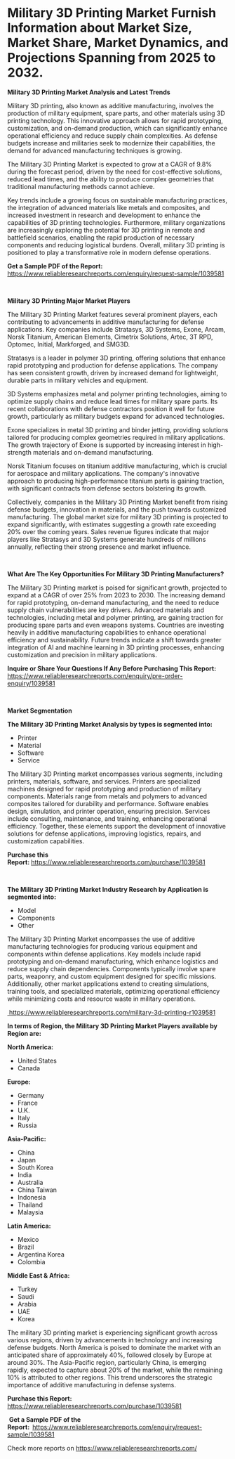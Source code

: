 <p><h1>Military 3D Printing Market Furnish Information about Market Size, Market Share, Market Dynamics, and Projections Spanning from 2025 to 2032.</h1></p><p><strong>Military 3D Printing Market Analysis and Latest Trends</strong></p>
<p><p>Military 3D printing, also known as additive manufacturing, involves the production of military equipment, spare parts, and other materials using 3D printing technology. This innovative approach allows for rapid prototyping, customization, and on-demand production, which can significantly enhance operational efficiency and reduce supply chain complexities. As defense budgets increase and militaries seek to modernize their capabilities, the demand for advanced manufacturing techniques is growing.</p><p>The Military 3D Printing Market is expected to grow at a CAGR of 9.8% during the forecast period, driven by the need for cost-effective solutions, reduced lead times, and the ability to produce complex geometries that traditional manufacturing methods cannot achieve. </p><p>Key trends include a growing focus on sustainable manufacturing practices, the integration of advanced materials like metals and composites, and increased investment in research and development to enhance the capabilities of 3D printing technologies. Furthermore, military organizations are increasingly exploring the potential for 3D printing in remote and battlefield scenarios, enabling the rapid production of necessary components and reducing logistical burdens. Overall, military 3D printing is positioned to play a transformative role in modern defense operations.</p></p>
<p><strong>Get a Sample PDF of the Report:&nbsp;</strong> <a href="https://www.reliableresearchreports.com/enquiry/request-sample/1039581?utm_campaign=2526&utm_medium=2&utm_source=Github&utm_content=ia&utm_term=23022025&utm_id=military-3d-printing">https://www.reliableresearchreports.com/enquiry/request-sample/1039581</a></p>
<p>&nbsp;</p>
<p><strong>Military 3D Printing Major Market Players</strong></p>
<p><p>The Military 3D Printing Market features several prominent players, each contributing to advancements in additive manufacturing for defense applications. Key companies include Stratasys, 3D Systems, Exone, Arcam, Norsk Titanium, American Elements, Cimetrix Solutions, Artec, 3T RPD, Optomec, Initial, Markforged, and SMG3D.</p><p>Stratasys is a leader in polymer 3D printing, offering solutions that enhance rapid prototyping and production for defense applications. The company has seen consistent growth, driven by increased demand for lightweight, durable parts in military vehicles and equipment.</p><p>3D Systems emphasizes metal and polymer printing technologies, aiming to optimize supply chains and reduce lead times for military spare parts. Its recent collaborations with defense contractors position it well for future growth, particularly as military budgets expand for advanced technologies.</p><p>Exone specializes in metal 3D printing and binder jetting, providing solutions tailored for producing complex geometries required in military applications. The growth trajectory of Exone is supported by increasing interest in high-strength materials and on-demand manufacturing.</p><p>Norsk Titanium focuses on titanium additive manufacturing, which is crucial for aerospace and military applications. The company's innovative approach to producing high-performance titanium parts is gaining traction, with significant contracts from defense sectors bolstering its growth.</p><p>Collectively, companies in the Military 3D Printing Market benefit from rising defense budgets, innovation in materials, and the push towards customized manufacturing. The global market size for military 3D printing is projected to expand significantly, with estimates suggesting a growth rate exceeding 20% over the coming years. Sales revenue figures indicate that major players like Stratasys and 3D Systems generate hundreds of millions annually, reflecting their strong presence and market influence.</p></p>
<p>&nbsp;</p>
<p><strong>What Are The Key Opportunities For Military 3D Printing Manufacturers?</strong></p>
<p><p>The Military 3D Printing market is poised for significant growth, projected to expand at a CAGR of over 25% from 2023 to 2030. The increasing demand for rapid prototyping, on-demand manufacturing, and the need to reduce supply chain vulnerabilities are key drivers. Advanced materials and technologies, including metal and polymer printing, are gaining traction for producing spare parts and even weapons systems. Countries are investing heavily in additive manufacturing capabilities to enhance operational efficiency and sustainability. Future trends indicate a shift towards greater integration of AI and machine learning in 3D printing processes, enhancing customization and precision in military applications.</p></p>
<p><strong>Inquire or Share Your Questions If Any Before Purchasing This Report:</strong> <a href="https://www.reliableresearchreports.com/enquiry/pre-order-enquiry/1039581?utm_campaign=2526&utm_medium=2&utm_source=Github&utm_content=ia&utm_term=23022025&utm_id=military-3d-printing">https://www.reliableresearchreports.com/enquiry/pre-order-enquiry/1039581</a></p>
<p>&nbsp;</p>
<p><strong>Market Segmentation</strong></p>
<p><strong>The Military 3D Printing Market Analysis by types is segmented into:</strong></p>
<p><ul><li>Printer</li><li>Material</li><li>Software</li><li>Service</li></ul></p>
<p><p>The Military 3D Printing market encompasses various segments, including printers, materials, software, and services. Printers are specialized machines designed for rapid prototyping and production of military components. Materials range from metals and polymers to advanced composites tailored for durability and performance. Software enables design, simulation, and printer operation, ensuring precision. Services include consulting, maintenance, and training, enhancing operational efficiency. Together, these elements support the development of innovative solutions for defense applications, improving logistics, repairs, and customization capabilities.</p></p>
<p><strong>Purchase this Report:&nbsp;</strong><a href="https://www.reliableresearchreports.com/purchase/1039581?utm_campaign=2526&utm_medium=2&utm_source=Github&utm_content=ia&utm_term=23022025&utm_id=military-3d-printing">https://www.reliableresearchreports.com/purchase/1039581</a></p>
<p>&nbsp;</p>
<p><strong>The Military 3D Printing Market Industry Research by Application is segmented into:</strong></p>
<p><ul><li>Model</li><li>Components</li><li>Other</li></ul></p>
<p><p>The Military 3D Printing Market encompasses the use of additive manufacturing technologies for producing various equipment and components within defense applications. Key models include rapid prototyping and on-demand manufacturing, which enhance logistics and reduce supply chain dependencies. Components typically involve spare parts, weaponry, and custom equipment designed for specific missions. Additionally, other market applications extend to creating simulations, training tools, and specialized materials, optimizing operational efficiency while minimizing costs and resource waste in military operations.</p></p>
<p><a href="https://www.reliableresearchreports.com/military-3d-printing-r1039581?utm_campaign=2526&utm_medium=2&utm_source=Github&utm_content=ia&utm_term=23022025&utm_id=military-3d-printing">&nbsp;https://www.reliableresearchreports.com/military-3d-printing-r1039581</a></p>
<p><strong>In terms of Region, the Military 3D Printing Market Players available by Region are:</strong></p>
<p>
    <p> <strong> North America: </strong>
        <ul>
            <li>United States</li>
            <li>Canada</li>
        </ul>
        </p> 
    <p> <strong> Europe: </strong>
        <ul>
            <li>Germany</li>
            <li>France</li>
            <li>U.K.</li>
            <li>Italy</li>
            <li>Russia</li>
        </ul>
        </p> 
    <p> <strong> Asia-Pacific: </strong>
        <ul>
            <li>China</li>
            <li>Japan</li>
            <li>South Korea</li>
            <li>India</li>
            <li>Australia</li>
            <li>China Taiwan</li>
            <li>Indonesia</li>
            <li>Thailand</li>
            <li>Malaysia</li>
        </ul>
        </p> 
    <p> <strong> Latin America: </strong>
        <ul>
            <li>Mexico</li>
            <li>Brazil</li>
            <li>Argentina Korea</li>
            <li>Colombia</li>
        </ul>
        </p> 
    <p> <strong> Middle East & Africa: </strong>
        <ul>
            <li>Turkey</li>
            <li>Saudi</li>
            <li>Arabia</li>
            <li>UAE</li>
            <li>Korea</li>
        </ul>
    </p>
    </p>
<p><p>The military 3D printing market is experiencing significant growth across various regions, driven by advancements in technology and increasing defense budgets. North America is poised to dominate the market with an anticipated share of approximately 40%, followed closely by Europe at around 30%. The Asia-Pacific region, particularly China, is emerging rapidly, expected to capture about 20% of the market, while the remaining 10% is attributed to other regions. This trend underscores the strategic importance of additive manufacturing in defense systems.</p></p>
<p><strong>Purchase this Report: </strong><a href="https://www.reliableresearchreports.com/purchase/1039581?utm_campaign=2526&utm_medium=2&utm_source=Github&utm_content=ia&utm_term=23022025&utm_id=military-3d-printing">https://www.reliableresearchreports.com/purchase/1039581</a></p>
<p>&nbsp;<strong>Get a Sample PDF of the Report:&nbsp;&nbsp;</strong><a href="https://www.reliableresearchreports.com/enquiry/request-sample/1039581?utm_campaign=2526&utm_medium=2&utm_source=Github&utm_content=ia&utm_term=23022025&utm_id=military-3d-printing">https://www.reliableresearchreports.com/enquiry/request-sample/1039581</a></p>
<p><strong></strong></p>
<p>Check more reports on <a href="https://www.reliableresearchreports.com/?utm_campaign=2526&utm_medium=2&utm_source=Github&utm_content=ia&utm_term=23022025&utm_id=military-3d-printing">https://www.reliableresearchreports.com/</a></p>